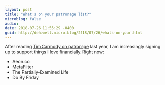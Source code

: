 ```yaml
---
layout: post
title: "What's on your patronage list?"
microblog: false
audio: 
date: 2018-07-26 11:55:29 -0400
guid: http://dehowell.micro.blog/2018/07/26/whats-on-your.html
---
```

After reading [Tim Carmody on patronage](https://kottke.org/17/12/unlocking-the-commons-or-the-psychoeconomics-of-patronage) last year, I am increasingly signing up to support things I love financially. Right now:

* Aeon.co
* MetaFilter
* The Partially-Examined Life
* Do By Friday
